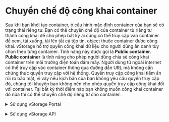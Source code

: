 # Chuyển chế độ công khai container

Sau khi bạn khởi tạo container, ở cấu hình mặc định container của bạn sẽ có trạng thái riêng tư. Bạn có thể chuyển chế độ của container từ riêng tư thành công khai để cho phép bất kỳ ai cũng có thể truy cập vào container để xem, tải xuống, tải lên tất cả tệp tin, object thuộc container được công khai. vStorage hỗ trợ quyền công khai dữ liệu cho người dùng ẩn danh tùy chọn theo từng container. Tính năng này được gọi là **Public container**. **Public container** là tính năng cho phép người dùng chia sẻ công khai container trên môi trường điện toán đám mây. Người dùng từ ngoài internet có thể truy cập vào container thông qua đường dẫn URL mà không cần chứng thực quyền truy cập với hệ thống. Quyền truy cập công khai tiềm ẩn rủi ro bảo mật, vì vậy nếu kịch bản của bạn không yêu cầu quyền truy cập đó, chúng tôi khuyên bạn không nên cho phép quyền truy cập công khai đối với container. Tại bất kỳ thời điểm nào bạn không muốn công khai container đó nữa thì có thể chuyển chế độ riêng tư cho container.&#x20;

<details>

<summary>Sử dụng vStorage Portal</summary>

Trước khi có thể thực hiện chuyển chế độ công khai container, bạn cần thực hiện phân quyền truy cập ACLs container cho toàn bộ người dùng, chi tiết tham khảo tại [Phân quyền truy cập ACLs container](phan-quyen-truy-cap-acls-container.md).

1\. Đăng nhập vào [https://vstorage.console.vngcloud.vn](https://vstorage.console.vngcloud.vn/storage/list).

2\. Chọn **project** và chọn **container** bạn muốn chuyển chế độ công khai.

3\. Chọn ![](https://docs.vngcloud.vn/download/thumbnails/49648685/image2023-3-6\_10-20-30.png?version=1\&modificationDate=1678072831000\&api=v2)hoặc chọn biểu tượng ![](https://docs.vngcloud.vn/download/thumbnails/49648685/image2023-2-6\_10-20-54.png?version=1\&modificationDate=1675653656000\&api=v2)tại **container** bạn muốn thực hiện sử dụng tính năng chuyển chế độ công khai và chọn![](https://docs.vngcloud.vn/download/thumbnails/49648685/image2023-3-6\_10-21-8.png?version=1\&modificationDate=1678072869000\&api=v2)**.**

4\. Màn hình **Chuyển chế độ công khai** được hiển thị. Chọn **Chuyển chế độ công khai.**

Sau khi bạn hoàn thành 4 bước được mô tả bên trên, tính năng Public container đã được bật. Quyền truy cập công khai được cấp cho container và object thông qua danh sách kiểm soát truy cập (ACLs). Cài đặt này cho phép mọi người truy cập vào tất cả các object bên trong container với các quyền truy cập được chỉ định thông qua danh sách kiểm soát truy cập (ACLs). Để xem thêm thông tin về tính năng Thiết lập ACLS, hãy xem [Phân quyền truy cập ACLs container](phan-quyen-truy-cap-acls-container.md).

<img src="../../../../../.gitbook/assets/Chuyen_che_do_cong_khai_container.gif" alt="" data-size="original">

</details>

&#x20;

<details>

<summary>Sử dụng vStorage API</summary>

Ngoài cổng giao diện quản lý truyền thống, chúng tôi cũng cung cấp API cho phép bạn tích hợp với các ứng dụng, công cụ phía người dùng của bạn với vStorage để lưu trữ dữ liệu.

Để chuyển chế độ công khai container qua vStorage API, hãy xem [API Developers](../../api-developers/).

</details>

